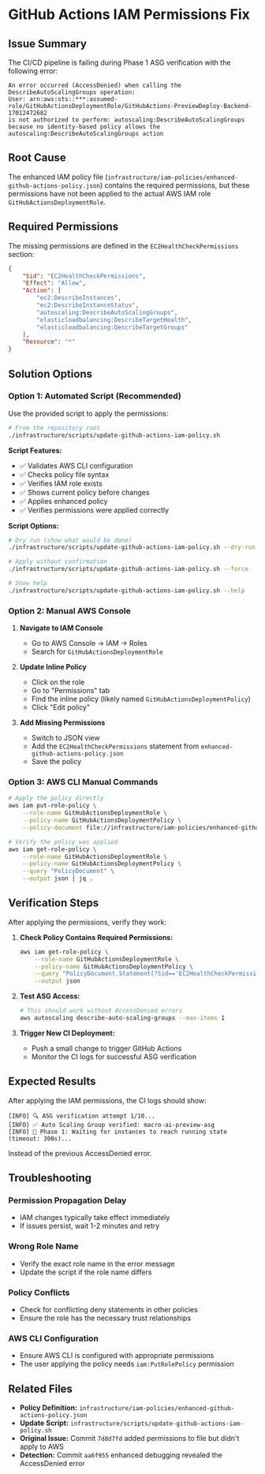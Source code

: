 # GitHub Actions IAM Permissions Fix

## Issue Summary

The CI/CD pipeline is failing during Phase 1 ASG verification with the following error:

```
An error occurred (AccessDenied) when calling the DescribeAutoScalingGroups operation: 
User: arn:aws:sts::***:assumed-role/GitHubActionsDeploymentRole/GitHubActions-PreviewDeploy-Backend-17012472682 
is not authorized to perform: autoscaling:DescribeAutoScalingGroups because no identity-based policy allows the autoscaling:DescribeAutoScalingGroups action
```

## Root Cause

The enhanced IAM policy file (`infrastructure/iam-policies/enhanced-github-actions-policy.json`) contains the required permissions, but these permissions have not been applied to the actual AWS IAM role `GitHubActionsDeploymentRole`.

## Required Permissions

The missing permissions are defined in the `EC2HealthCheckPermissions` section:

```json
{
    "Sid": "EC2HealthCheckPermissions",
    "Effect": "Allow",
    "Action": [
        "ec2:DescribeInstances",
        "ec2:DescribeInstanceStatus",
        "autoscaling:DescribeAutoScalingGroups",
        "elasticloadbalancing:DescribeTargetHealth",
        "elasticloadbalancing:DescribeTargetGroups"
    ],
    "Resource": "*"
}
```

## Solution Options

### Option 1: Automated Script (Recommended)

Use the provided script to apply the permissions:

```bash
# From the repository root
./infrastructure/scripts/update-github-actions-iam-policy.sh
```

**Script Features:**
- ✅ Validates AWS CLI configuration
- ✅ Checks policy file syntax
- ✅ Verifies IAM role exists
- ✅ Shows current policy before changes
- ✅ Applies enhanced policy
- ✅ Verifies permissions were applied correctly

**Script Options:**
```bash
# Dry run (show what would be done)
./infrastructure/scripts/update-github-actions-iam-policy.sh --dry-run

# Apply without confirmation
./infrastructure/scripts/update-github-actions-iam-policy.sh --force

# Show help
./infrastructure/scripts/update-github-actions-iam-policy.sh --help
```

### Option 2: Manual AWS Console

1. **Navigate to IAM Console**
   - Go to AWS Console → IAM → Roles
   - Search for `GitHubActionsDeploymentRole`

2. **Update Inline Policy**
   - Click on the role
   - Go to "Permissions" tab
   - Find the inline policy (likely named `GitHubActionsDeploymentPolicy`)
   - Click "Edit policy"

3. **Add Missing Permissions**
   - Switch to JSON view
   - Add the `EC2HealthCheckPermissions` statement from `enhanced-github-actions-policy.json`
   - Save the policy

### Option 3: AWS CLI Manual Commands

```bash
# Apply the policy directly
aws iam put-role-policy \
    --role-name GitHubActionsDeploymentRole \
    --policy-name GitHubActionsDeploymentPolicy \
    --policy-document file://infrastructure/iam-policies/enhanced-github-actions-policy.json

# Verify the policy was applied
aws iam get-role-policy \
    --role-name GitHubActionsDeploymentRole \
    --policy-name GitHubActionsDeploymentPolicy \
    --query "PolicyDocument" \
    --output json | jq .
```

## Verification Steps

After applying the permissions, verify they work:

1. **Check Policy Contains Required Permissions:**
   ```bash
   aws iam get-role-policy \
       --role-name GitHubActionsDeploymentRole \
       --policy-name GitHubActionsDeploymentPolicy \
       --query "PolicyDocument.Statement[?Sid=='EC2HealthCheckPermissions'].Action" \
       --output json
   ```

2. **Test ASG Access:**
   ```bash
   # This should work without AccessDenied errors
   aws autoscaling describe-auto-scaling-groups --max-items 1
   ```

3. **Trigger New CI Deployment:**
   - Push a small change to trigger GitHub Actions
   - Monitor the CI logs for successful ASG verification

## Expected Results

After applying the IAM permissions, the CI logs should show:

```
[INFO] 🔍 ASG verification attempt 1/10...
[INFO] ✅ Auto Scaling Group verified: macro-ai-preview-asg
[INFO] 🔄 Phase 1: Waiting for instances to reach running state (timeout: 300s)...
```

Instead of the previous AccessDenied error.

## Troubleshooting

### Permission Propagation Delay
- IAM changes typically take effect immediately
- If issues persist, wait 1-2 minutes and retry

### Wrong Role Name
- Verify the exact role name in the error message
- Update the script if the role name differs

### Policy Conflicts
- Check for conflicting deny statements in other policies
- Ensure the role has the necessary trust relationships

### AWS CLI Configuration
- Ensure AWS CLI is configured with appropriate permissions
- The user applying the policy needs `iam:PutRolePolicy` permission

## Related Files

- **Policy Definition:** `infrastructure/iam-policies/enhanced-github-actions-policy.json`
- **Update Script:** `infrastructure/scripts/update-github-actions-iam-policy.sh`
- **Original Issue:** Commit `7d8d7fd` added permissions to file but didn't apply to AWS
- **Detection:** Commit `aa6f955` enhanced debugging revealed the AccessDenied error
